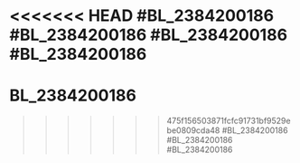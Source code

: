 <<<<<<< HEAD
#BL_2384200186
#BL_2384200186
#BL_2384200186
#BL_2384200186
=======
# BL_2384200186
>>>>>>> 475f156503871fcfc91731bf9529ebe0809cda48
#BL_2384200186
#BL_2384200186
#BL_2384200186
